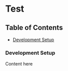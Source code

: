 # Test

## Table of Contents

- [Development Setup](#development-setup)

### Development Setup

Content here
